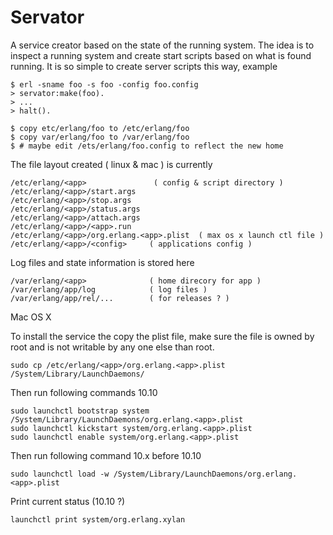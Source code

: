 # Servator

A service creator based on the state of the running system. The idea is
to inspect a running system and create start scripts based on what is
found running.
It is so simple to create server scripts this way, example

    $ erl -sname foo -s foo -config foo.config
    > servator:make(foo).
    > ...
    > halt().
    
    $ copy etc/erlang/foo to /etc/erlang/foo
    $ copy var/erlang/foo to /var/erlang/foo
    $ # maybe edit /ets/erlang/foo.config to reflect the new home

The file layout created ( linux & mac ) is currently 

    /etc/erlang/<app>               ( config & script directory )
    /etc/erlang/<app>/start.args
    /etc/erlang/<app>/stop.args
    /etc/erlang/<app>/status.args
    /etc/erlang/<app>/attach.args
    /etc/erlang/<app>/<app>.run
    /etc/erlang/<app>/org.erlang.<app>.plist  ( max os x launch ctl file )
    /etc/erlang/<app>/<config>     ( applications config )

Log files and state information is stored here

    /var/erlang/<app>              ( home direcory for app )
    /var/erlang/app/log            ( log files )
    /var/erlang/app/rel/...        ( for releases ? )

Mac OS X

To install the service the copy the plist file, make sure the file is owned by
root and is not writable by any one else than root.

    sudo cp /etc/erlang/<app>/org.erlang.<app>.plist /System/Library/LaunchDaemons/

Then run following commands 10.10

    sudo launchctl bootstrap system /System/Library/LaunchDaemons/org.erlang.<app>.plist
    sudo launchctl kickstart system/org.erlang.<app>.plist
    sudo launchctl enable system/org.erlang.<app>.plist

Then run following command 10.x before 10.10

    sudo launchctl load -w /System/Library/LaunchDaemons/org.erlang.<app>.plist

Print current status (10.10 ?)

    launchctl print system/org.erlang.xylan
